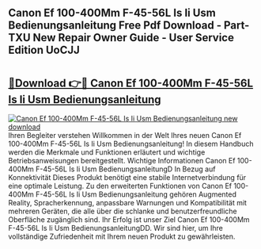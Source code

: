 ## Canon Ef 100-400Mm F-45-56L Is Ii Usm Bedienungsanleitung Free Pdf Download - Part-TXU New Repair Owner Guide - User Service Edition UoCJJ

# <h2><a href="http://df1k4xt.blite.top/?on=Canon+Ef+100-400Mm+F-45-56L+Is+Ii+Usm+Bedienungsanleitung">🔗Download 👉🔴 Canon Ef 100-400Mm F-45-56L Is Ii Usm Bedienungsanleitung</a></h2>

[![Canon Ef 100-400Mm F-45-56L Is Ii Usm Bedienungsanleitung new download](https://i.imgur.com/lujVjoI.png)](http://df1k4xt.blite.top/?on=Canon+Ef+100-400Mm+F-45-56L+Is+Ii+Usm+Bedienungsanleitung)
Ihren Begleiter verstehen Willkommen in der Welt Ihres neuen Canon Ef 100-400Mm F-45-56L Is Ii Usm Bedienungsanleitung! In diesem Handbuch werden die Merkmale und Funktionen erläutert und wichtige Betriebsanweisungen bereitgestellt. Wichtige Informationen Canon Ef 100-400Mm F-45-56L Is Ii Usm BedienungsanleitungD In Bezug auf Konnektivität Dieses Produkt benötigt eine stabile Internetverbindung für eine optimale Leistung. Zu den erweiterten Funktionen von Canon Ef 100-400Mm F-45-56L Is Ii Usm Bedienungsanleitung gehören Augmented Reality, Spracherkennung, anpassbare Warnungen und Kompatibilität mit mehreren Geräten, die alle über die schlanke und benutzerfreundliche Oberfläche zugänglich sind. Ihr Erfolg ist unser Ziel Canon Ef 100-400Mm F-45-56L Is Ii Usm BedienungsanleitungDD. Wir sind hier, um Ihre vollständige Zufriedenheit mit Ihrem neuen Produkt zu gewährleisten.
